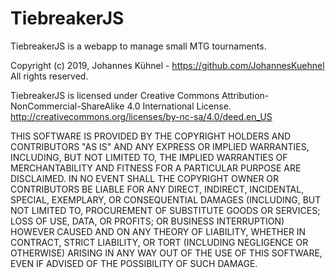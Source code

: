 TiebreakerJS
============
TiebreakerJS is a webapp to manage small MTG tournaments.

Copyright (c) 2019, Johannes Kühnel - https://github.com/JohannesKuehnel
All rights reserved.

TiebreakerJS is licensed under Creative Commons Attribution-NonCommercial-ShareAlike 4.0 International License.
http://creativecommons.org/licenses/by-nc-sa/4.0/deed.en_US

THIS SOFTWARE IS PROVIDED BY THE COPYRIGHT HOLDERS AND CONTRIBUTORS "AS IS" AND
ANY EXPRESS OR IMPLIED WARRANTIES, INCLUDING, BUT NOT LIMITED TO, THE IMPLIED
WARRANTIES OF MERCHANTABILITY AND FITNESS FOR A PARTICULAR PURPOSE ARE
DISCLAIMED. IN NO EVENT SHALL THE COPYRIGHT OWNER OR CONTRIBUTORS BE LIABLE FOR
ANY DIRECT, INDIRECT, INCIDENTAL, SPECIAL, EXEMPLARY, OR CONSEQUENTIAL DAMAGES
(INCLUDING, BUT NOT LIMITED TO, PROCUREMENT OF SUBSTITUTE GOODS OR SERVICES;
LOSS OF USE, DATA, OR PROFITS; OR BUSINESS INTERRUPTION) HOWEVER CAUSED AND
ON ANY THEORY OF LIABILITY, WHETHER IN CONTRACT, STRICT LIABILITY, OR TORT
(INCLUDING NEGLIGENCE OR OTHERWISE) ARISING IN ANY WAY OUT OF THE USE OF THIS
SOFTWARE, EVEN IF ADVISED OF THE POSSIBILITY OF SUCH DAMAGE.
